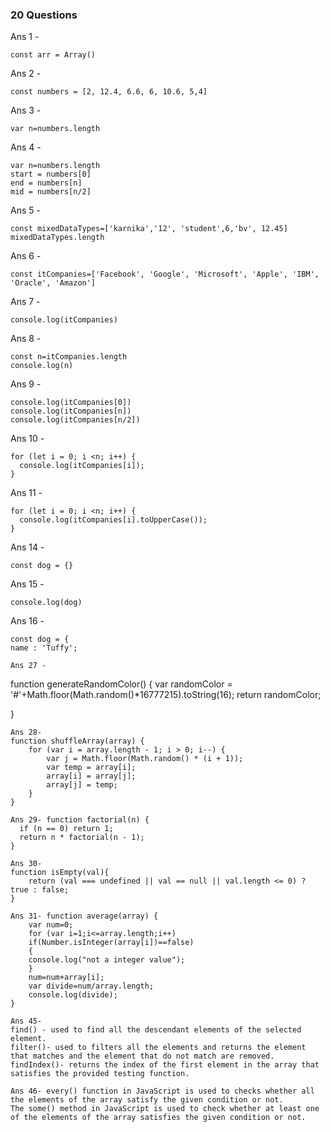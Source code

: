 ### 20 Questions

Ans 1 - 
```
const arr = Array()
```
Ans 2 - 
```
const numbers = [2, 12.4, 6.6, 6, 10.6, 5,4] 
```
Ans 3 - 
```
var n=numbers.length
```
Ans 4 -
```
var n=numbers.length
start = numbers[0]
end = numbers[n]
mid = numbers[n/2]
```
Ans 5 - 
```
const mixedDataTypes=['karnika','12', 'student',6,'bv', 12.45]
mixedDataTypes.length
```
Ans 6 - 
```
const itCompanies=['Facebook', 'Google', 'Microsoft', 'Apple', 'IBM', 'Oracle', 'Amazon']
```
Ans 7 - 
```
console.log(itCompanies)
```
Ans 8 - 
```
const n=itCompanies.length
console.log(n)
```
Ans 9 - 
```
console.log(itCompanies[0])
console.log(itCompanies[n])
console.log(itCompanies[n/2])
```
Ans 10 - 
```
for (let i = 0; i <n; i++) {
  console.log(itCompanies[i]);
}
```
Ans 11 -
```
for (let i = 0; i <n; i++) {
  console.log(itCompanies[i].toUpperCase());
}
```
Ans 14 - 
```
const dog = {}
```
Ans 15 - 
```
console.log(dog)
```
Ans 16 -
```
const dog = {
name : 'Tuffy';

Ans 27 -
```
function generateRandomColor()
{
    var randomColor = '#'+Math.floor(Math.random()*16777215).toString(16);
    return randomColor;
    
}
```
Ans 28- 
function shuffleArray(array) {
    for (var i = array.length - 1; i > 0; i--) {
        var j = Math.floor(Math.random() * (i + 1));
        var temp = array[i];
        array[i] = array[j];
        array[j] = temp;
    }
}

Ans 29- function factorial(n) {
  if (n == 0) return 1;
  return n * factorial(n - 1);
}

Ans 30- 
function isEmpty(val){
    return (val === undefined || val == null || val.length <= 0) ? true : false;
}

Ans 31- function average(array) {
    var num=0;
    for (var i=1;i<=array.length;i++) 
    if(Number.isInteger(array[i])==false)
    {
    console.log("not a integer value");
    }
    num=num+array[i];
    var divide=num/array.length;
    console.log(divide);
}

Ans 45-
find() - used to find all the descendant elements of the selected element. 
filter()- used to filters all the elements and returns the element that matches and the element that do not match are removed.
findIndex()- returns the index of the first element in the array that satisfies the provided testing function.

Ans 46- every() function in JavaScript is used to checks whether all the elements of the array satisfy the given condition or not. 
The some() method in JavaScript is used to check whether at least one of the elements of the array satisfies the given condition or not.
